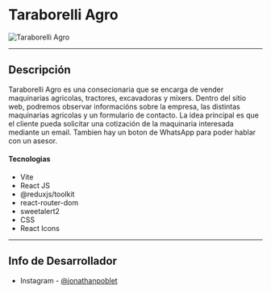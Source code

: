 # Taraborelli Agro

![Taraborelli Agro](https://github.com/jonathanpoblet/taraborelli-agro/assets/106752020/bbd624ce-e74f-4483-aff5-76f2f6839e5c)

---

## Descripción

Taraborelli Agro es una consecionaria que se encarga de vender maquinarias agricolas, tractores, excavadoras y mixers. Dentro del sitio web, podremos observar informacións sobre la empresa, las distintas maquinarias agricolas y un formulario de contacto. La idea principal es que el cliente pueda solicitar una cotización de la maquinaria interesada mediante un email. Tambien hay un boton de WhatsApp para poder hablar con un asesor.

#### Tecnologias

- Vite
- React JS
- @reduxjs/toolkit
- react-router-dom
- sweetalert2
- CSS
- React Icons

---

## Info de Desarrollador

- Instagram - [@jonathanpoblet](https://www.instagram.com/jonathan_poblet/)
